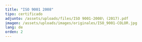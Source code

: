 ```yaml
---
title: "ISO 9001 2008"
tipo: certificado
adjunto: /assets/uploads/files/ISO 9001-2008\ (2017).pdf
imagen: /assets/uploads/images/originales/ISO_9001-COLOR.jpg
lang: de
orden: 2
---
```

